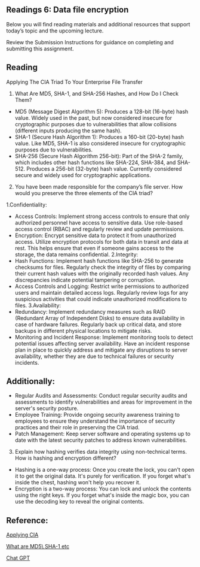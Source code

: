 ## Readings 6: Data file encryption

Below you will find reading materials and additional resources that support today’s topic and the upcoming lecture.

Review the Submission Instructions for guidance on completing and submitting this assignment.

## Reading

Applying The CIA Triad To Your Enterprise File Transfer

1. What Are MD5, SHA-1, and SHA-256 Hashes, and How Do I Check Them?

- MD5 (Message Digest Algorithm 5):
Produces a 128-bit (16-byte) hash value.
Widely used in the past, but now considered insecure for cryptographic purposes due to vulnerabilities that allow collisions (different inputs producing the same hash).
- SHA-1 (Secure Hash Algorithm 1):
Produces a 160-bit (20-byte) hash value.
Like MD5, SHA-1 is also considered insecure for cryptographic purposes due to vulnerabilities.
- SHA-256 (Secure Hash Algorithm 256-bit):
Part of the SHA-2 family, which includes other hash functions like SHA-224, SHA-384, and SHA-512.
Produces a 256-bit (32-byte) hash value.
Currently considered secure and widely used for cryptographic applications.


2. You have been made responsible for the company’s file server. How would you preserve the three elements of the CIA triad?

1.Confidentiality:
- Access Controls: Implement strong access controls to ensure that only authorized personnel have access to sensitive data. Use role-based access control (RBAC) and regularly review and update permissions.
- Encryption: Encrypt sensitive data to protect it from unauthorized access. Utilize encryption protocols for both data in transit and data at rest. This helps ensure that even if someone gains access to the storage, the data remains confidential.
2.Integrity:
- Hash Functions: Implement hash functions like SHA-256 to generate checksums for files. Regularly check the integrity of files by comparing their current hash values with the originally recorded hash values. Any discrepancies indicate potential tampering or corruption.
- Access Controls and Logging: Restrict write permissions to authorized users and maintain detailed access logs. Regularly review logs for any suspicious activities that could indicate unauthorized modifications to files.
3.Availability:
- Redundancy: Implement redundancy measures such as RAID (Redundant Array of Independent Disks) to ensure data availability in case of hardware failures. Regularly back up critical data, and store backups in different physical locations to mitigate risks.
- Monitoring and Incident Response: Implement monitoring tools to detect potential issues affecting server availability. Have an incident response plan in place to quickly address and mitigate any disruptions to server availability, whether they are due to technical failures or security incidents.
## Additionally:
- Regular Audits and Assessments: Conduct regular security audits and assessments to identify vulnerabilities and areas for improvement in the server's security posture.
- Employee Training: Provide ongoing security awareness training to employees to ensure they understand the importance of security practices and their role in preserving the CIA triad.
- Patch Management: Keep server software and operating systems up to date with the latest security patches to address known vulnerabilities.




3. Explain how hashing verifies data integrity using non-technical terms. How is hashing and encryption different?

- Hashing is a one-way process:
Once you create the lock, you can't open it to get the original data. It's purely for verification.
If you forget what's inside the chest, hashing won't help you recover it.
- Encryption is a two-way process:
You can lock and unlock the contents using the right keys.
If you forget what's inside the magic box, you can use the decoding key to reveal the original contents.



## Reference: 

[Applying CIA](https://www.jscape.com/blog/implementing-the-cia-triad-when-transferring-files-through-the-internet) 

[What are MD5\ SHA-1 etc](https://www.howtogeek.com/67241/htg-explains-what-are-md5-sha-1-hashes-and-how-do-i-check-them/) 

[Chat GPT](https://chat.openai.com/share/1fa7c34c-709e-45f9-834e-abd8583d9951) 

